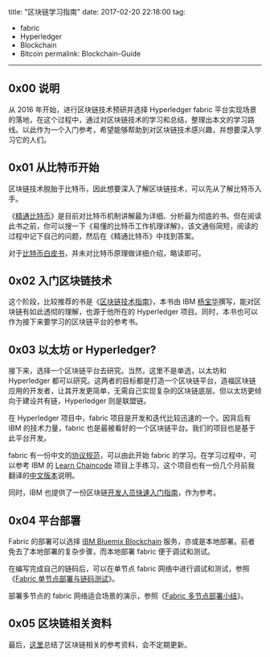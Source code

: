 ﻿title: "区块链学习指南"
date: 2017-02-20 22:18:00
tag:
- fabric
- Hyperledger
- Blockchain
- Bitcoin
permalink: Blockchain-Guide
---

## 0x00 说明

从 2016 年开始，进行区块链技术预研并选择 Hyperledger fabric 平台实现场景的落地，在这个过程中，通过对区块链技术的学习和总结，整理出本文的学习路线。以此作为一个入门参考，希望能够帮助到对区块链技术感兴趣，并想要深入学习它的人们。

## 0x01 从比特币开始

区块链技术脱胎于比特币，因此想要深入了解区块链技术，可以先从了解比特币入手。

《[精通比特币][1]》是目前对比特币机制讲解最为详细、分析最为彻底的书。但在阅读此书之前，你可以搜一下《易懂的比特币工作机理详解》，该文通俗简短，阅读的过程中记下自己的问题，然后在《精通比特币》中找到答案。

对于[比特币白皮书][2]，并未对比特币原理做详细介绍，略读即可。

## 0x02 入门区块链技术

这个阶段，比较推荐的书是《[区块链技术指南][3]》，本书由 IBM [杨宝华][4]撰写，能对区块链有如此透彻的理解，也源于他所在的 Hyperledger 项目。同时，本书也可以作为接下来要学习的区块链平台的参考书。

## 0x03 以太坊 or Hyperledger?

接下来，选择一个区块链平台去研究。当然，这里不是单选，以太坊和 Hyperledger 都可以研究。这两者的目标都是打造一个区块链平台，造福区块链应用的开发者，让其开发更简单，无需自己实现复杂的区块链底层。但以太坊更倾向于建设共有链，Hyperledger 则是联盟链。

在 Hyperledger 项目中，fabric 项目是开发和迭代比较迅速的一个。因背后有 IBM 的技术力量，fabric 也是最被看好的一个区块链平台。我们的项目也是基于此平台开发。

fabric 有一份中文的[协议规范][5]，可以由此开始 fabric 的学习。在学习过程中，可以参考 IBM 的 [Learn Chaincode][6] 项目上手练习，这个项目也有一份几个月前我翻译的[中文版本][7]说明。

同时，IBM 也提供了一份区块链[开发人员快速入门指南][8]，作为参考。

## 0x04 平台部署

Fabric 的部署可以选择 [IBM Bluemix Blockchain][9] 服务，亦或是本地部署。前者免去了本地部署的复杂步骤，而本地部署 fabric 便于调试和测试。

在编写完成自己的链码后，可以在单节点 fabric 网络中进行调试和测试，参照《[Fabric 单节点部署与链码测试][10]》。

部署多节点的 fabric 网络适合场景的演示，参照《[Fabric 多节点部署小结][11]》。

## 0x05 区块链相关资料

最后，[这里][12]总结了区块链相关的参考资料，会不定期更新。


  [1]: http://zhibimo.com/books/wang-miao/mastering-bitcoin
  [2]: http://www.8btc.com/wiki/bitcoin-a-peer-to-peer-electronic-cash-system
  [3]: https://www.gitbook.com/book/yeasy/blockchain_guide/details
  [4]: https://yeasy.github.io/
  [5]: https://github.com/hyperledger/fabric/blob/master/docs/protocol-spec_zh.md
  [6]: https://github.com/IBM-Blockchain/learn-chaincode
  [7]: https://github.com/IBM-Blockchain/learn-chaincode/blob/master/README_zh-cn.md
  [8]: https://www.ibm.com/developerworks/cn/cloud/library/cl-ibm-blockchain-101-quick-start-guide-for-developers-bluemix-trs/index.html
  [9]: https://console.ng.bluemix.net/catalog/services/blockchain
  [10]: https://g2ex.github.io/2016/11/26/Fabric-Deployment-and-Chaincode-Setup/
  [11]: https://g2ex.github.io/2017/02/17/Fabric-Deployment-with-Multi-Peers/
  [12]: https://github.com/gymgle/blockchain-reference